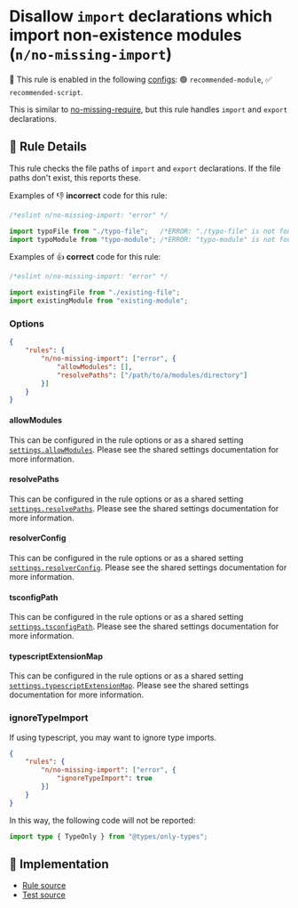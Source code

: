 # Disallow `import` declarations which import non-existence modules (`n/no-missing-import`)

💼 This rule is enabled in the following [configs](https://github.com/eslint-community/eslint-plugin-n#-configs): 🟢 `recommended-module`, ✅ `recommended-script`.

<!-- end auto-generated rule header -->

This is similar to [no-missing-require](no-missing-require.md), but this rule handles `import` and `export` declarations.

## 📖 Rule Details

This rule checks the file paths of `import` and `export` declarations.
If the file paths don't exist, this reports these.

Examples of 👎 **incorrect** code for this rule:

```js
/*eslint n/no-missing-import: "error" */

import typoFile from "./typo-file";   /*ERROR: "./typo-file" is not found.*/
import typoModule from "typo-module"; /*ERROR: "typo-module" is not found.*/
```

Examples of 👍 **correct** code for this rule:

```js
/*eslint n/no-missing-import: "error" */

import existingFile from "./existing-file";
import existingModule from "existing-module";
```

### Options

```json
{
    "rules": {
        "n/no-missing-import": ["error", {
            "allowModules": [],
            "resolvePaths": ["/path/to/a/modules/directory"]
        }]
    }
}
```

#### allowModules

This can be configured in the rule options or as a shared setting [`settings.allowModules`](https://github.com/eslint-community/eslint-plugin-n/tree/master/docs/shared-settings.md#allowmodules).
Please see the shared settings documentation for more information.

#### resolvePaths

This can be configured in the rule options or as a shared setting [`settings.resolvePaths`](https://github.com/eslint-community/eslint-plugin-n/tree/master/docs/shared-settings.md#resolvepaths).
Please see the shared settings documentation for more information.

#### resolverConfig

This can be configured in the rule options or as a shared setting [`settings.resolverConfig`](https://github.com/eslint-community/eslint-plugin-n/tree/master/docs/shared-settings.md#resolverconfig).
Please see the shared settings documentation for more information.

#### tsconfigPath

This can be configured in the rule options or as a shared setting [`settings.tsconfigPath`](https://github.com/eslint-community/eslint-plugin-n/tree/master/docs/shared-settings.md#tsconfigpath).
Please see the shared settings documentation for more information.

#### typescriptExtensionMap

This can be configured in the rule options or as a shared setting [`settings.typescriptExtensionMap`](https://github.com/eslint-community/eslint-plugin-n/tree/master/docs/shared-settings.md#typescriptextensionmap).
Please see the shared settings documentation for more information.

### ignoreTypeImport

If using typescript, you may want to ignore type imports.

```json
{
    "rules": {
        "n/no-missing-import": ["error", {
            "ignoreTypeImport": true
        }]
    }
}
```

In this way, the following code will not be reported:

```ts
import type { TypeOnly } from "@types/only-types";
```

## 🔎 Implementation

- [Rule source](https://github.com/eslint-community/eslint-plugin-n/tree/master/lib/rules/no-missing-import.js)
- [Test source](https://github.com/eslint-community/eslint-plugin-n/tree/master/tests/lib/rules/no-missing-import.js)
